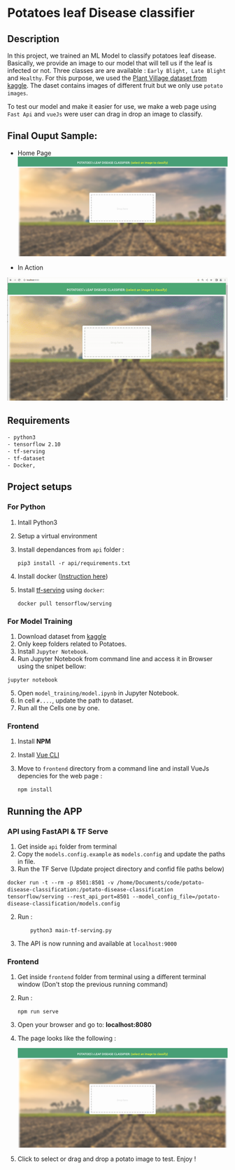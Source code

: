 # Potatoes leaf Disease classifier

## Description

In this project, we trained an ML Model to classify potatoes leaf disease. Basically, we provide an image to our model that will tell us if the leaf is infected or not. Three classes are are available : `Early Blight, Late Blight` and `Healthy`. For this purpose, we used the [Plant Village dataset from kaggle](https://www.kaggle.com/datasets/arjuntejaswi/plant-village/discussion/425047?resource=download). The daset contains images of different fruit but we only use `potato images`.

To test our model and make it easier for use, we make a web page using `Fast Api` and `vueJs` were user can drag in drop an image to classify. 


## Final Ouput Sample:
- Home Page
![output_sample](./readme_img/home-1.png)

- In Action

![output_sample](./readme_img/in_action.gif)

## Requirements

    - python3
    - tensorflow 2.10
    - tf-serving
    - tf-dataset
    - Docker, 


## Project setups

### For Python

1. Intall Python3
2. Setup a virtual environment
3. Install dependances from `api` folder : 
    ```
    pip3 install -r api/requirements.txt
    ```
4. Install docker ([Instruction here](https://docs.docker.com/engine/install/ubuntu/)) 

4. Install [tf-serving](https://www.tensorflow.org/tfx/serving/docker?hl=fr) using `docker`:
    ```
    docker pull tensorflow/serving
    ```

### For Model Training

1. Download dataset from [kaggle](https://www.kaggle.com/datasets/arjuntejaswi/plant-village/discussion/425047?resource=download)
2. Only keep folders related to Potatoes.
3. Install `Jupyter Notebook`.
4. Run Jupyter Notebook from command line and access it in Browser using the snipet bellow:
```
jupyter notebook
```
5. Open `model_training/model.ipynb` in Jupyter Notebook.
6. In cell `#....`, update the path to dataset.
7. Run all the Cells one by one.

### Frontend

1. Install **NPM**
2. Install [Vue CLI](https://cli.vuejs.org/guide/installation.html)
3. Move to `frontend` directory from a command line and install VueJs depencies for the web page :

    ```
    npm install
    ```

## Running the APP

### API using FastAPI & TF Serve
1. Get inside `api` folder from terminal
2. Copy the `models.config.example` as `models.config` and update the paths in file.
3. Run the TF Serve (Update project directory and confid file paths below)
```
docker run -t --rm -p 8501:8501 -v /home/Documents/code/potato-disease-classification:/potato-disease-classification tensorflow/serving --rest_api_port=8501 --model_config_file=/potato-disease-classification/models.config
```
2. Run :
    ```
        python3 main-tf-serving.py
    ```
3. The API is now running and available at `localhost:9000`

### Frontend
1. Get inside `frontend` folder from terminal using a different terminal window (Don't stop the previous running command)
2. Run :

    ``` 
    npm run serve 
    ```
3. Open your browser and go to: **localhost:8080**
4. The page looks like the following :
    
    ![output_sample](./readme_img/home-1.png)

5. Click to select or drag and drop a potato image to test. Enjoy !


